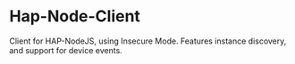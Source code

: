# Hap-Node-Client

Client for HAP-NodeJS, using Insecure Mode.  Features instance discovery, and support for device events.

